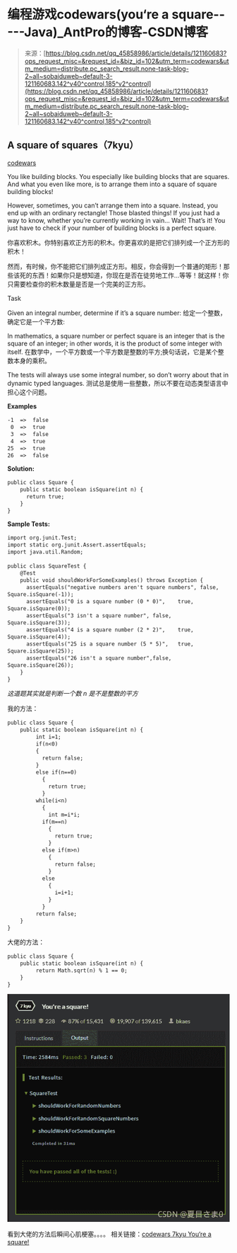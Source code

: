 <!--yml
category: codewars
date: 2022-08-13 11:27:47
-->

# 编程游戏codewars(you‘re a square-----Java)_AntPro的博客-CSDN博客

> 来源：[https://blog.csdn.net/qq_45858986/article/details/121160683?ops_request_misc=&request_id=&biz_id=102&utm_term=codewars&utm_medium=distribute.pc_search_result.none-task-blog-2~all~sobaiduweb~default-3-121160683.142^v40^control,185^v2^control](https://blog.csdn.net/qq_45858986/article/details/121160683?ops_request_misc=&request_id=&biz_id=102&utm_term=codewars&utm_medium=distribute.pc_search_result.none-task-blog-2~all~sobaiduweb~default-3-121160683.142^v40^control,185^v2^control)

## **A square of squares**（7kyu）

[codewars](https://www.codewars.com)

You like building blocks. You especially like building blocks that are squares. And what you even like more, is to arrange them into a square of square building blocks!

However, sometimes, you can’t arrange them into a square. Instead, you end up with an ordinary rectangle! Those blasted things! If you just had a way to know, whether you’re currently working in vain… Wait! That’s it! You just have to check if your number of building blocks is a perfect square.

你喜欢积木。你特别喜欢正方形的积木。你更喜欢的是把它们排列成一个正方形的积木！

然而，有时候，你不能把它们排列成正方形。相反，你会得到一个普通的矩形！那些该死的东西！如果你只是想知道，你现在是否在徒劳地工作…等等！就这样！你只需要检查你的积木数量是否是一个完美的正方形。

Task

Given an integral number, determine if it’s a square number:
给定一个整数，确定它是一个平方数:

In mathematics, a square number or perfect square is an integer that is the square of an integer; in other words, it is the product of some integer with itself.
在数学中，一个平方数或一个平方数是整数的平方;换句话说，它是某个整数本身的乘积。

The tests will always use some integral number, so don’t worry about that in dynamic typed languages.
测试总是使用一些整数，所以不要在动态类型语言中担心这个问题。

**Examples**

```
-1  =>  false
 0  =>  true
 3  =>  false
 4  =>  true
25  =>  true
26  =>  false 
```

**Solution:**

```
public class Square {    
    public static boolean isSquare(int n) {    
      return true;
    }
} 
```

**Sample Tests:**

```
import org.junit.Test;
import static org.junit.Assert.assertEquals;
import java.util.Random;

public class SquareTest {
    @Test
    public void shouldWorkForSomeExamples() throws Exception {
      assertEquals("negative numbers aren't square numbers", false, Square.isSquare(-1));
      assertEquals("0 is a square number (0 * 0)",    true,   Square.isSquare(0));
      assertEquals("3 isn't a square number", false,  Square.isSquare(3));
      assertEquals("4 is a square number (2 * 2)",    true,   Square.isSquare(4));
      assertEquals("25 is a square number (5 * 5)",   true,   Square.isSquare(25));
      assertEquals("26 isn't a square number",false,  Square.isSquare(26));      
    }
} 
```

*这道题其实就是判断一个数 n 是不是整数的平方*

我的方法：

```
public class Square {    
    public static boolean isSquare(int n) {       
    	 int i=1;
         if(n<0)
         {
           return false;
         }
         else if(n==0)
           {
             return true;
           }
         while(i<n)
           {
             int m=i*i;
           if(m==n)
             {
               return true;
             }
           else if(m>n)
             {
               return false;
             }
           else
             {
               i=i+1;
             }
           }
         return false;
    }
} 
```

大佬的方法：

```
public class Square {    
    public static boolean isSquare(int n) {       
    	 return Math.sqrt(n) % 1 == 0;
    }
} 
```

![在这里插入图片描述](img/fa2575e83b3982a222870b9d61898fad.png)

看到大佬的方法后瞬间心肌梗塞。。。。
相关链接：[codewars 7kyu You‘re a square!](https://blog.csdn.net/qq_29549685/article/details/117398743?ops_request_misc=%257B%2522request%255Fid%2522%253A%2522163608577716780265453094%2522%252C%2522scm%2522%253A%252220140713.130102334.pc%255Fall.%2522%257D&request_id=163608577716780265453094&biz_id=0&utm_medium=distribute.pc_search_result.none-task-blog-2~all~first_rank_ecpm_v1~rank_v31_ecpm-6-117398743.pc_search_mgc_flag&utm_term=You%27re%20a%20square!&spm=1018.2226.3001.4187)